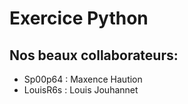 # Exercice Python
## Nos beaux collaborateurs:

- Sp00p64 : Maxence Haution
- LouisR6s : Louis Jouhannet
